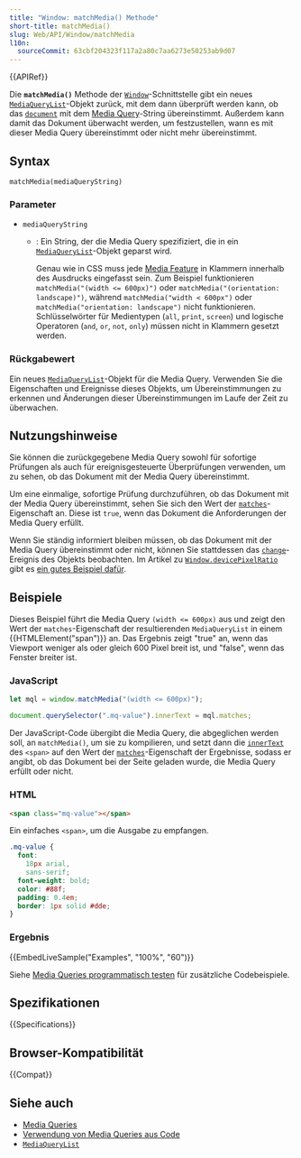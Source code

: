 ```yaml
---
title: "Window: matchMedia() Methode"
short-title: matchMedia()
slug: Web/API/Window/matchMedia
l10n:
  sourceCommit: 63cbf204323f117a2a80c7aa6273e50253ab9d07
---
```


{{APIRef}}

Die **`matchMedia()`** Methode der [`Window`](/de/docs/Web/API/Window)-Schnittstelle
gibt ein neues [`MediaQueryList`](/de/docs/Web/API/MediaQueryList)-Objekt zurück, mit dem dann überprüft werden kann, ob das [`document`](/de/docs/Web/API/Document) mit dem [Media Query](/de/docs/Web/CSS/CSS_media_queries/Using_media_queries)-String übereinstimmt. Außerdem kann damit das Dokument überwacht werden, um festzustellen, wann es mit dieser Media Query übereinstimmt oder nicht mehr übereinstimmt.

## Syntax

```js-nolint
matchMedia(mediaQueryString)
```

### Parameter

- `mediaQueryString`
  - : Ein String, der die Media Query spezifiziert, die in ein [`MediaQueryList`](/de/docs/Web/API/MediaQueryList)-Objekt geparst wird.

    Genau wie in CSS muss jede [Media Feature](/de/docs/Web/CSS/@media#media_features) in Klammern innerhalb des Ausdrucks eingefasst sein. Zum Beispiel funktionieren `matchMedia("(width <= 600px)")` oder `matchMedia("(orientation: landscape)")`, während `matchMedia("width < 600px")` oder `matchMedia("orientation: landscape")` nicht funktionieren. Schlüsselwörter für Medientypen (`all`, `print`, `screen`) und logische Operatoren (`and`, `or`, `not`, `only`) müssen nicht in Klammern gesetzt werden.

### Rückgabewert

Ein neues [`MediaQueryList`](/de/docs/Web/API/MediaQueryList)-Objekt für die Media Query. Verwenden Sie die Eigenschaften und Ereignisse dieses Objekts, um Übereinstimmungen zu erkennen und Änderungen dieser Übereinstimmungen im Laufe der Zeit zu überwachen.

## Nutzungshinweise

Sie können die zurückgegebene Media Query sowohl für sofortige Prüfungen als auch für ereignisgesteuerte Überprüfungen verwenden, um zu sehen, ob das Dokument mit der Media Query übereinstimmt.

Um eine einmalige, sofortige Prüfung durchzuführen, ob das Dokument mit der Media Query übereinstimmt, sehen Sie sich den Wert der [`matches`](/de/docs/Web/API/MediaQueryList/matches)-Eigenschaft an. Diese ist `true`, wenn das Dokument die Anforderungen der Media Query erfüllt.

Wenn Sie ständig informiert bleiben müssen, ob das Dokument mit der Media Query übereinstimmt oder nicht, können Sie stattdessen das [`change`](/de/docs/Web/API/MediaQueryList/change_event)-Ereignis des Objekts beobachten. Im Artikel zu [`Window.devicePixelRatio`](/de/docs/Web/API/Window/devicePixelRatio) gibt es [ein gutes Beispiel dafür](/de/docs/Web/API/Window/devicePixelRatio#monitoring_screen_resolution_or_zoom_level_changes).

## Beispiele

Dieses Beispiel führt die Media Query `(width <= 600px)` aus und zeigt den Wert der `matches`-Eigenschaft der resultierenden `MediaQueryList` in einem {{HTMLElement("span")}} an. Das Ergebnis zeigt "true" an, wenn das Viewport weniger als oder gleich 600 Pixel breit ist, und "false", wenn das Fenster breiter ist.

### JavaScript

```js
let mql = window.matchMedia("(width <= 600px)");

document.querySelector(".mq-value").innerText = mql.matches;
```

Der JavaScript-Code übergibt die Media Query, die abgeglichen werden soll, an `matchMedia()`, um sie zu kompilieren, und setzt dann die [`innerText`](/de/docs/Web/API/HTMLElement/innerText) des `<span>` auf den Wert der [`matches`](/de/docs/Web/API/MediaQueryList/matches)-Eigenschaft der Ergebnisse, sodass er angibt, ob das Dokument bei der Seite geladen wurde, die Media Query erfüllt oder nicht.

### HTML

```html
<span class="mq-value"></span>
```

Ein einfaches `<span>`, um die Ausgabe zu empfangen.

```css hidden
.mq-value {
  font:
    18px arial,
    sans-serif;
  font-weight: bold;
  color: #88f;
  padding: 0.4em;
  border: 1px solid #dde;
}
```

### Ergebnis

{{EmbedLiveSample("Examples", "100%", "60")}}

Siehe [Media Queries programmatisch testen](/de/docs/Web/CSS/CSS_media_queries/Testing_media_queries) für zusätzliche Codebeispiele.

## Spezifikationen

{{Specifications}}

## Browser-Kompatibilität

{{Compat}}

## Siehe auch

- [Media Queries](/de/docs/Web/CSS/CSS_media_queries/Using_media_queries)
- [Verwendung von Media Queries aus Code](/de/docs/Web/CSS/CSS_media_queries/Testing_media_queries)
- [`MediaQueryList`](/de/docs/Web/API/MediaQueryList)
